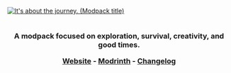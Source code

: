 [![It's about the journey. (Modpack title)](https://iatj-modpack.github.io/res/modpack_title_4k.png)](https://iatj-modpack.github.io/)

#

<h3 align="center">
<p>A modpack focused on exploration, survival, creativity, and good times.</p>
  
<a href="https://iatj-modpack.github.io/">Website</a> - <a href="https://modrinth.com/modpack/iatj">Modrinth</a> - <a href="https://iatj-modpack.github.io/changelog">Changelog</a>
</h3>
